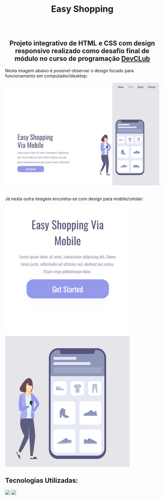 <h1 align="center">Easy Shopping</h1>
<br>
<br>
<h2 align="center">Projeto integrativo de HTML e CSS com design responsivo realizado como desafio final de módulo no curso de programação <a href="https://rodolfomori.com.br/devclub/">DevCLub</a> </h2>

<p>Nesta imagem abaixo é possível observar o design focado para funcionamento em computador/desktop:</p>
<img src="https://github.com/Mateus-Oling/Easy-Shopping/blob/master/assets/foto3.png?raw=true">

<br>
<br>
<p>Já nesta outra imagem encontra-se com design para mobile/celular:</p>
<img src="https://github.com/Mateus-Oling/Easy-Shopping/blob/master/assets/foto2.png?raw=true">

<h2>Tecnologias Utilizadas:</h2>
<img src="https://img.shields.io/badge/HTML5-E34F26?style=for-the-badge&logo=html5&logoColor=white">
<img src="https://img.shields.io/badge/CSS3-1572B6?style=for-the-badge&logo=css3&logoColor=white">
